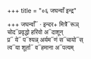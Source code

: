 +++
title = "०६ जघन्वाँ इन्द्र"

+++
जघन्वाँ᳓ · इन्दर+ मित्रे̃᳓रूञ्  
चोद᳓प्रवृद्धो हरिवो अ᳓दाशून्  
प्र᳓ ये᳓ प᳓श्यन्न् अर्यम᳓णं स᳓चायो᳓स्  
त्व᳓या शूर्ता᳓ व᳓हमाना अ᳓पत्यम्